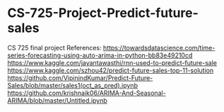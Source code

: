 # CS-725-Project-Predict-future-sales
CS 725 final project
References:
https://towardsdatascience.com/time-series-forecasting-using-auto-arima-in-python-bb83e49210cd
https://www.kaggle.com/jayantawasthi/rnn-used-to-predict-future-sale
https://www.kaggle.com/szhou42/predict-future-sales-top-11-solution
https://github.com/VipinindKumar/Predict-Future-Sales/blob/master/sales1(oct_as_pred).ipynb
https://github.com/krishnaik06/ARIMA-And-Seasonal-ARIMA/blob/master/Untitled.ipynb
